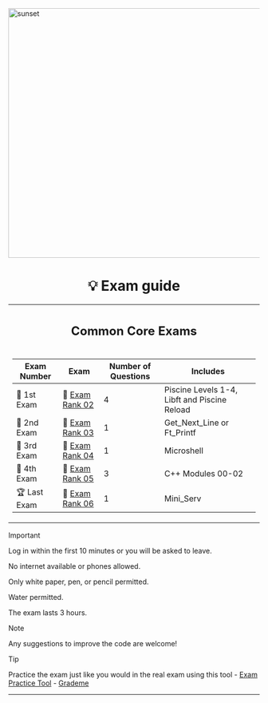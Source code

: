 <img src="../../Wallpaper/Sunset.gif" alt="sunset" width="1000" height="500">


<div align="center">

# 💡 Exam guide


<table>
<tr>
<th align="center"><h2>Common Core Exams</h2></th>
</tr>
<tr>
<td>

| Exam Number | Exam | Number of Questions | Includes |
|--|--|--|--|
| 🥇 1st Exam | 📝 [Exam Rank 02](https://github.com/DevAwizard/Exams_42/tree/4d86b38de291809e19bd2d9e70a132b7835588cb/.github/Exam_rank_2) | 4 | Piscine Levels 1-4, Libft and Piscine Reload |
| 🥈 2nd Exam | 📘 [Exam Rank 03](https://github.com/DevAwizard/Exams_42/tree/21b5853e7339536fcee67aba8d1d69eb4fb61dd7/.github/Exam_rank_3) | 1 | Get_Next_Line or Ft_Printf |
| 🥉 3rd Exam | 📕 [Exam Rank 04](https://github.com/DevAwizard/Exams_42/tree/5ae9fe9b923bc5e7714b39a421dd49579aa7c2d8/.github/Exam_rank_4) | 1 | Microshell |
| 🏅 4th Exam | 📗 [Exam Rank 05](https://github.com/DevAwizard/Exams_42/tree/5ae9fe9b923bc5e7714b39a421dd49579aa7c2d8/.github/Exam_rank_5) | 3 | C++ Modules 00-02 |
| 🏆 Last Exam | 📙 [Exam Rank 06](https://github.com/DevAwizard/Exams_42/tree/4a297ae4e6d9727cebd6e2decb43628ba0ed6f45/.github/Exam_rank_6) | 1 | Mini_Serv |

</td>
    </tr>
  </table>
</div>



> [!IMPORTANT]
> Log in within the first 10 minutes or you will be asked to leave.
>
> No internet available or phones allowed.
>
> Only white paper, pen, or pencil permitted.
>
> Water permitted.
>
> The exam lasts 3 hours.



> [!NOTE]
> Any suggestions to improve the code are welcome!



> [!TIP]
> Practice the exam just like you would in the real exam using this tool - [Exam Practice Tool](https://github.com/JCluzet/42_EXAM) - [Grademe](https://grademe.fr/)




---
